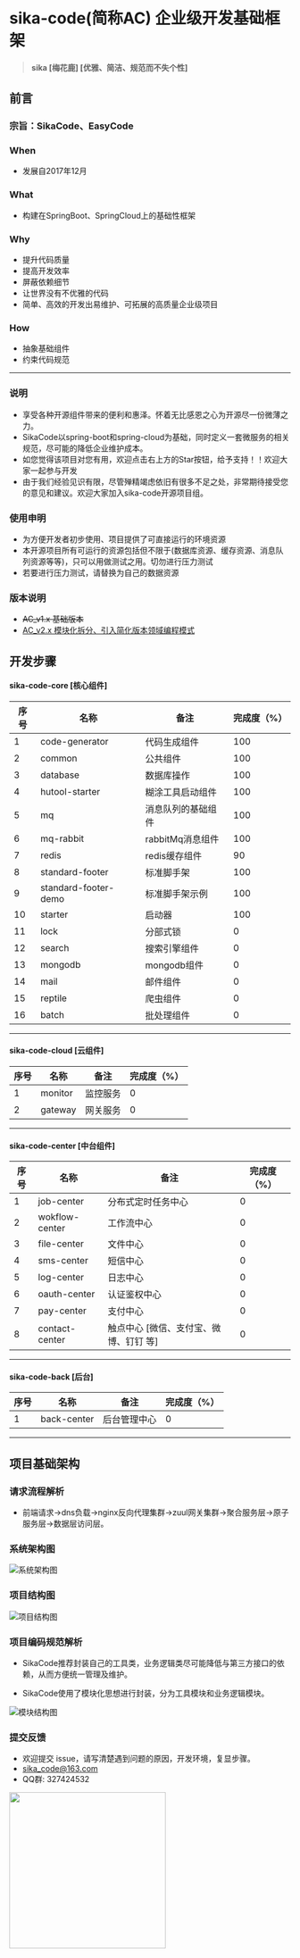 # sika-code(简称AC) 企业级开发基础框架

> #### sika [梅花鹿] [优雅、简洁、规范而不失个性]

## 前言

### 宗旨：SikaCode、EasyCode

### When

- 发展自2017年12月

### What

- 构建在SpringBoot、SpringCloud上的基础性框架

### Why

- 提升代码质量
- 提高开发效率
- 屏蔽依赖细节
- 让世界没有不优雅的代码
- 简单、高效的开发出易维护、可拓展的高质量企业级项目

### How

- 抽象基础组件
- 约束代码规范

---

### 说明

- 享受各种开源组件带来的便利和惠泽。怀着无比感恩之心为开源尽一份微薄之力。
- SikaCode以spring-boot和spring-cloud为基础，同时定义一套微服务的相关规范，尽可能的降低企业维护成本。
- 如您觉得该项目对您有用，欢迎点击右上方的Star按钮，给予支持！！欢迎大家一起参与开发
- 由于我们经验见识有限，尽管殚精竭虑依旧有很多不足之处，非常期待接受您的意见和建议。欢迎大家加入sika-code开源项目组。

### 使用申明
- 为方便开发者初步使用、项目提供了可直接运行的环境资源
- 本开源项目所有可运行的资源包括但不限于(数据库资源、缓存资源、消息队列资源等等)，只可以用做测试之用。切勿进行压力测试
- 若要进行压力测试，请替换为自己的数据资源

### 版本说明
- ~~AC_v1.x 基础版本~~
- [AC_v2.x 模块化拆分、引入简化版本领域编程模式](https://github.com/sika-code/sika-code/wiki)

## 开发步骤

#### sika-code-core [核心组件]

| 序号 | 名称 |  备注 | 完成度（%） |
| --- | --- | --- |  --- | 
| 1 | code-generator | 代码生成组件  |  100 |
| 2 | common | 公共组件  |  100 |
| 3 | database | 数据库操作  |  100 |
| 4 | hutool-starter | 糊涂工具启动组件  |  100 |
| 5 | mq | 消息队列的基础组件 | 100 |
| 6 | mq-rabbit | rabbitMq消息组件 | 100 |
| 7 | redis | redis缓存组件 | 90 |
| 8 | standard-footer | 标准脚手架 | 100 | 
| 9 | standard-footer-demo | 标准脚手架示例 | 100 |
| 10 | starter |  启动器 | 100 |
| 11 | lock | 分部式锁 | 0 |
| 12 | search | 搜索引擎组件 | 0 |
| 13 | mongodb | mongodb组件 | 0 |
| 14 | mail | 邮件组件 | 0 |
| 15 | reptile | 爬虫组件 | 0 |
| 16 | batch | 批处理组件 | 0 |

---

#### sika-code-cloud [云组件]

| 序号 | 名称 | 备注 | 完成度（%） |
| --- | --- | --- | --- | 
| 1 | monitor | 监控服务 | 0 |
| 2 | gateway  | 网关服务 | 0 |

---

#### sika-code-center [中台组件]

| 序号 | 名称 | 备注 | 完成度（%） |
| --- | --- | --- |  --- | 
| 1 | job-center  | 分布式定时任务中心 | 0 |
| 2 | wokflow-center  | 工作流中心 | 0 |
| 3 | file-center  | 文件中心 | 0 |
| 4 | sms-center | 短信中心 | 0 |
| 5 | log-center  | 日志中心 | 0 |
| 6 | oauth-center | 认证鉴权中心 | 0 | 
| 7 | pay-center | 支付中心 | 0 |
| 8 |  contact-center | 触点中心 [微信、支付宝、微博、钉钉 等] | 0 |

---

#### sika-code-back [后台]

| 序号 | 名称 | 备注 | 完成度（%） |
| --- | --- | --- | --- | 
| 1 | back-center | 后台管理中心 | 0 |

---

## 项目基础架构

###  请求流程解析

- 前端请求->dns负载->nginx反向代理集群->zuul网关集群->聚合服务层->原子服务层->数据层访问层。


### 系统架构图

![系统架构图](sika-file/结构图/系统架构设计.png)

### 项目结构图

![项目结构图](sika-file/结构图/项目结构图.png)

###  项目编码规范解析

- SikaCode推荐封装自己的工具类，业务逻辑类尽可能降低与第三方接口的依赖，从而方便统一管理及维护。

- SikaCode使用了模块化思想进行封装，分为工具模块和业务逻辑模块。


![模块结构图](sika-file/结构图/模块结构图.png)

### 提交反馈
- 欢迎提交 issue，请写清楚遇到问题的原因，开发环境，复显步骤。
- sika_code@163.com
- QQ群: 327424532

 <!--![QQ群二维码](sika-file/其他/QQ群二维码.jpg)-->
 <img src="sika-file/其他/QQ群二维码.jpg" width = "280px" />

